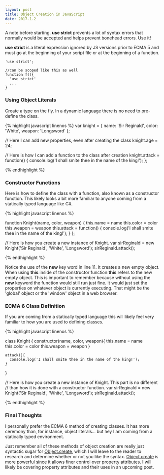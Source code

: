```yaml
---
layout: post
title: Object Creation in JavaScript
date: 2017-1-2
---
```


A note before starting. **use strict** prevents a lot of syntax errors that
normally would be accepted and helps prevent bonehead errors. Use it!

**use strict** is a literal expression ignored by JS versions prior to ECMA 5
and must go at the beginning of your script file or at the beginning of a function.


```
'use strict';

//can be scoped like this as well
function f(){
  'use strict'
  ...
}

```

### Using Object Literals

Create a type on the fly. In a dynamic language there is no need to pre-define the class.

{% highlight javascript linenos %}
  var knight = {
    name: 'Sir Reginald',
    color: 'White',
    weapon: 'Longsword'
  };

  // Here I can add new properties, even after creating the class
  knight.age = 24;

  // Here is how I can add a function to the class after creation
  knight.attack = function() {
    console.log('I shall smite thee in the name of the king!');
  };

{% endhighlight %}

### Constructor Functions
Here is how to define the class with a function, also known as a constructor
function. This likely looks a bit more familiar to anyone coming from a statically
typed language like C#.

{% highlight javascript linenos %}

  function Knight(name, color, weapon) {
    this.name = name
    this.color = color
    this.weapon = weapon
    this.attack = function() {
      console.log('I shall smite thee in the name of the king!');
    }
  };

  // Here is how you create a new instance of Knight.
  var sirReginald = new Knight('Sir Reginald', 'White', 'Longsword');
  sirReginald.attack();

{% endhighlight %}

Notice the use of the **new** key word in line 11. It creates a new empty object.  When
using **this** inside of the constructor function **this** refers to the new
empty object. This is important to remember because without using the **new**
keyword the function would still run just fine. It would just set the properties
on whatever object is currently executing.  That might be the 'global' object
or the 'window' object in a web browser.

### ECMA 6 Class Definition

If you are coming from a statically typed language this will likely feel very
familiar to how you are used to defining classes.

{% highlight javascript linenos %}

  class Knight {
    constructor(name, color, weapon){
      this.name = name
      this.color = color
      this.weapon = weapon
    }

    attack(){
      console.log('I shall smite thee in the name of the king!');
    }
  }

  // Here is how you create a new instance of Knight. This part is no different
  // than how it is done with a constructor function.
  var sirReginald = new Knight('Sir Reginald', 'White', 'Longsword');
  sirReginald.attack();

{% endhighlight %}

### Final Thoughts
I personally prefer the ECMA 6 method of creating classes. It has more ceremony
than, for instance, object literals... but hey I am coming from a statically
typed environment.  

Just remember all of these methods of object creation are really just syntactic
sugar for [Object.create](https://developer.mozilla.org/en-US/docs/Web/JavaScript/Reference/Global_Objects/Object/create), which I will leave to the reader to research and determine whether or not you
like the syntax.  [Object.create](https://developer.mozilla.org/en-US/docs/Web/JavaScript/Reference/Global_Objects/Object/create) is more powerful since it allows finer control over property attributes. I will likely
be covering property attributes and their uses in an upcoming post.
